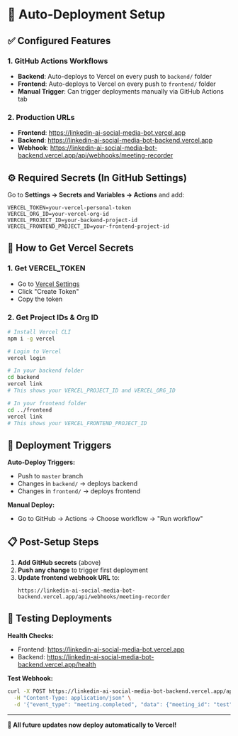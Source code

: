 # 🚀 Auto-Deployment Setup

## ✅ Configured Features

### 1. **GitHub Actions Workflows**
- **Backend**: Auto-deploys to Vercel on every push to `backend/` folder
- **Frontend**: Auto-deploys to Vercel on every push to `frontend/` folder
- **Manual Trigger**: Can trigger deployments manually via GitHub Actions tab

### 2. **Production URLs**
- **Frontend**: https://linkedin-ai-social-media-bot.vercel.app
- **Backend**: https://linkedin-ai-social-media-bot-backend.vercel.app
- **Webhook**: https://linkedin-ai-social-media-bot-backend.vercel.app/api/webhooks/meeting-recorder

## ⚙️ Required Secrets (In GitHub Settings)

Go to **Settings → Secrets and Variables → Actions** and add:

```
VERCEL_TOKEN=your-vercel-personal-token
VERCEL_ORG_ID=your-vercel-org-id  
VERCEL_PROJECT_ID=your-backend-project-id
VERCEL_FRONTEND_PROJECT_ID=your-frontend-project-id
```

## 🔧 How to Get Vercel Secrets

### 1. Get VERCEL_TOKEN
- Go to [Vercel Settings](https://vercel.com/account/tokens)
- Click "Create Token"
- Copy the token

### 2. Get Project IDs & Org ID
```bash
# Install Vercel CLI
npm i -g vercel

# Login to Vercel
vercel login

# In your backend folder
cd backend
vercel link
# This shows your VERCEL_PROJECT_ID and VERCEL_ORG_ID

# In your frontend folder  
cd ../frontend
vercel link
# This shows your VERCEL_FRONTEND_PROJECT_ID
```

## 🎯 Deployment Triggers

**Auto-Deploy Triggers:**
- Push to `master` branch
- Changes in `backend/` → deploys backend
- Changes in `frontend/` → deploys frontend

**Manual Deploy:**
- Go to GitHub → Actions → Choose workflow → "Run workflow"

## 📋 Post-Setup Steps

1. **Add GitHub secrets** (above)
2. **Push any change** to trigger first deployment
3. **Update frontend webhook URL** to: 
   ```
   https://linkedin-ai-social-media-bot-backend.vercel.app/api/webhooks/meeting-recorder
   ```

## 🧪 Testing Deployments

**Health Checks:**
- Frontend: https://linkedin-ai-social-media-bot.vercel.app
- Backend: https://linkedin-ai-social-media-bot-backend.vercel.app/health

**Test Webhook:**
```bash
curl -X POST https://linkedin-ai-social-media-bot-backend.vercel.app/api/webhooks/meeting-recorder \
  -H "Content-Type: application/json" \
  -d '{"event_type": "meeting.completed", "data": {"meeting_id": "test", "transcript": "test"}}'
```

---

**🎉 All future updates now deploy automatically to Vercel!**